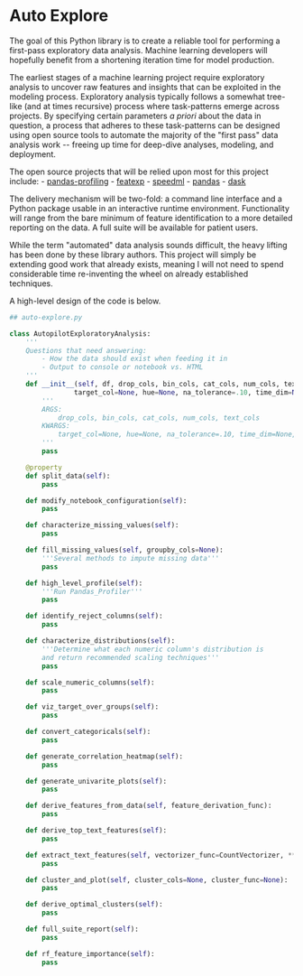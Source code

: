 # Auto Explore

The goal of this Python library is to create a reliable tool for performing a first-pass exploratory data analysis.  Machine learning developers will hopefully benefit from a shortening iteration time for model production.  

The earliest stages of a machine learning project require exploratory analysis to uncover raw features and insights that can be exploited in the modeling process.  Exploratory analysis typically follows a somewhat tree-like (and at times recursive) process where task-patterns emerge across projects.  By specifying certain parameters *a priori* about the data in question, a process that adheres to these task-patterns can be designed using open source tools to automate the majority of the "first pass" data analysis work -- freeing up time for deep-dive analyses, modeling, and deployment.

The open source projects that will be relied upon most for this project include:
    - [pandas-profiling](https://github.com/pandas-profiling/pandas-profiling)
    - [featexp](https://github.com/abhayspawar/featexp)
    - [speedml](https://speedml.com/automate-exploratory-data-analysis/)
    - [pandas](https://pandas.pydata.org/)
    - [dask](https://github.com/dask/dask)

The delivery mechanism will be two-fold: a command line interface and a Python package usable in an interactive runtime environment.  Functionality will range from the bare minimum of feature identification to a more detailed reporting on the data.  A full suite will be available for patient users.  

While the term "automated" data analysis sounds difficult, the heavy lifting has been done by these library authors.  This project will simply be extending good work that already exists, meaning I will not need to spend considerable time re-inventing the wheel on already established techniques.  

A high-level design of the code is below.

```python
## auto-explore.py

class AutopilotExploratoryAnalysis:
    '''
    Questions that need answering:
        - How the data should exist when feeding it in
        - Output to console or notebook vs. HTML
    '''
    def __init__(self, df, drop_cols, bin_cols, cat_cols, num_cols, text_cols,
                target_col=None, hue=None, na_tolerance=.10, time_dim=None, dask=True):
        '''
        ARGS:
            drop_cols, bin_cols, cat_cols, num_cols, text_cols
        KWARGS:
            target_col=None, hue=None, na_tolerance=.10, time_dim=None, dask=True
        '''
        pass

    @property
    def split_data(self):
        pass

    def modify_notebook_configuration(self):
        pass

    def characterize_missing_values(self):
        pass

    def fill_missing_values(self, groupby_cols=None):
        '''Several methods to impute missing data'''
        pass

    def high_level_profile(self):
        '''Run Pandas_Profiler'''
        pass

    def identify_reject_columns(self):
        pass

    def characterize_distributions(self):
        '''Determine what each numeric column's distribution is
        and return recommended scaling techniques'''
        pass

    def scale_numeric_columns(self):
        pass

    def viz_target_over_groups(self):
        pass

    def convert_categoricals(self):
        pass

    def generate_correlation_heatmap(self):
        pass

    def generate_univarite_plots(self):
        pass

    def derive_features_from_data(self, feature_derivation_func):
        pass

    def derive_top_text_features(self):
        pass

    def extract_text_features(self, vectorizer_func=CountVectorizer, **vectorizer_kwargs):
        pass

    def cluster_and_plot(self, cluster_cols=None, cluster_func=None):
        pass

    def derive_optimal_clusters(self):
        pass

    def full_suite_report(self):
        pass

    def rf_feature_importance(self):
        pass

```
